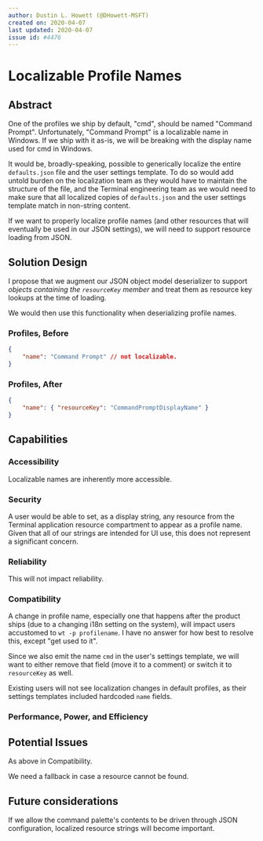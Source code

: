 ```yaml
---
author: Dustin L. Howett (@DHowett-MSFT)
created on: 2020-04-07
last updated: 2020-04-07
issue id: #4476
---
```


# Localizable Profile Names

## Abstract

One of the profiles we ship by default, "cmd", should be named "Command
Prompt". Unfortunately, "Command Prompt" is a localizable name in Windows. If
we ship with it as-is, we will be breaking with the display name used for cmd
in Windows.

It would be, broadly-speaking, possible to generically localize the entire
`defaults.json` file and the user settings template. To do so would add untold
burden on the localization team as they would have to maintain the structure of
the file, and the Terminal engineering team as we would need to make sure that
all localized copies of `defaults.json` and the user settings template match in
non-string content.

If we want to properly localize profile names (and other resources that will
eventually be used in our JSON settings), we will need to support resource
loading from JSON.

## Solution Design

I propose that we augment our JSON object model deserializer to support
_objects containing the `resourceKey` member_ and treat them as resource key
lookups at the time of loading.

We would then use this functionality when deserializing profile names.

### Profiles, Before

```json
{
    "name": "Command Prompt" // not localizable.
}
```

### Profiles, After

```json
{
    "name": { "resourceKey": "CommandPromptDisplayName" }
}
```

## Capabilities

### Accessibility

Localizable names are inherently more accessible.

### Security

A user would be able to set, as a display string, any resource from the
Terminal application resource compartment to appear as a profile name. Given
that all of our strings are intended for UI use, this does not represent a
significant concern.

### Reliability

This will not impact reliability.

### Compatibility

A change in profile name, especially one that happens after the product ships
(due to a changing i18n setting on the system), will impact users accustomed to
`wt -p profilename`. I have no answer for how best to resolve this, except "get
used to it".

Since we also emit the name `cmd` in the user's settings template, we will want
to either remove that field (move it to a comment) or switch it to
`resourceKey` as well.

Existing users will not see localization changes in default profiles, as their
settings templates included hardcoded `name` fields.

### Performance, Power, and Efficiency

## Potential Issues

As above in Compatibility.

We need a fallback in case a resource cannot be found.

## Future considerations

If we allow the command palette's contents to be driven through JSON
configuration, localized resource strings will become important.
